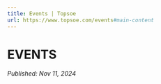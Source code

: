 ```yaml
---
title: Events | Topsoe
url: https://www.topsoe.com/events#main-content
---
```


# EVENTS

*Published: Nov 11, 2024*